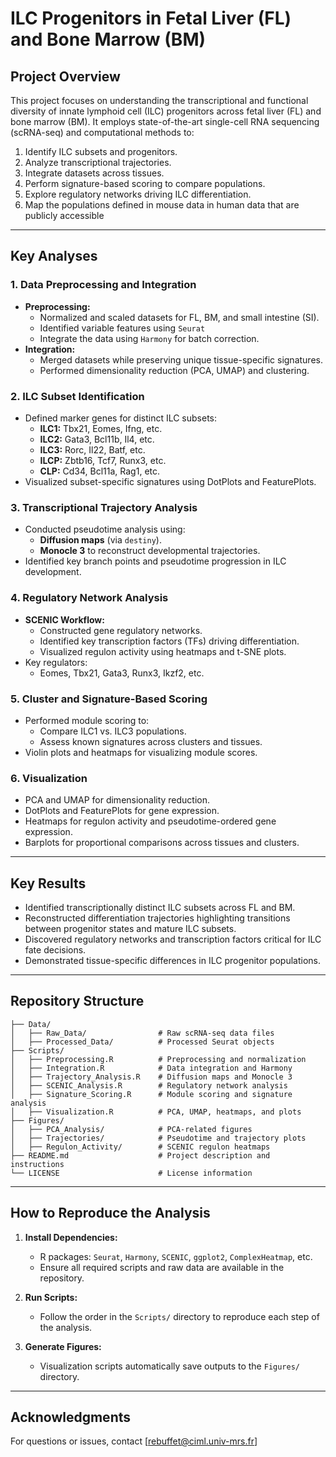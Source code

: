 # ILC Progenitors in Fetal Liver (FL) and Bone Marrow (BM)

## Project Overview

This project focuses on understanding the transcriptional and functional diversity of innate lymphoid cell (ILC) progenitors across fetal liver (FL) and bone marrow (BM). It employs state-of-the-art single-cell RNA sequencing (scRNA-seq) and computational methods to:

1. Identify ILC subsets and progenitors.
2. Analyze transcriptional trajectories.
3. Integrate datasets across tissues.
4. Perform signature-based scoring to compare populations.
5. Explore regulatory networks driving ILC differentiation.
6. Map the populations defined in mouse data in human data that are publicly accessible

---

## Key Analyses

### 1. **Data Preprocessing and Integration**
- **Preprocessing:**
  - Normalized and scaled datasets for FL, BM, and small intestine (SI).
  - Identified variable features using `Seurat`
  - Integrate the data using `Harmony` for batch correction.
- **Integration:**
  - Merged datasets while preserving unique tissue-specific signatures.
  - Performed dimensionality reduction (PCA, UMAP) and clustering.

### 2. **ILC Subset Identification**
- Defined marker genes for distinct ILC subsets:
  - **ILC1:** Tbx21, Eomes, Ifng, etc.
  - **ILC2:** Gata3, Bcl11b, Il4, etc.
  - **ILC3:** Rorc, Il22, Batf, etc.
  - **ILCP:** Zbtb16, Tcf7, Runx3, etc.
  - **CLP:** Cd34, Bcl11a, Rag1, etc.
- Visualized subset-specific signatures using DotPlots and FeaturePlots.

### 3. **Transcriptional Trajectory Analysis**
- Conducted pseudotime analysis using:
  - **Diffusion maps** (via `destiny`).
  - **Monocle 3** to reconstruct developmental trajectories.
- Identified key branch points and pseudotime progression in ILC development.

### 4. **Regulatory Network Analysis**
- **SCENIC Workflow:**
  - Constructed gene regulatory networks.
  - Identified key transcription factors (TFs) driving differentiation.
  - Visualized regulon activity using heatmaps and t-SNE plots.
- Key regulators:
  - Eomes, Tbx21, Gata3, Runx3, Ikzf2, etc.

### 5. **Cluster and Signature-Based Scoring**
- Performed module scoring to:
  - Compare ILC1 vs. ILC3 populations.
  - Assess known signatures across clusters and tissues.
- Violin plots and heatmaps for visualizing module scores.

### 6. **Visualization**
- PCA and UMAP for dimensionality reduction.
- DotPlots and FeaturePlots for gene expression.
- Heatmaps for regulon activity and pseudotime-ordered gene expression.
- Barplots for proportional comparisons across tissues and clusters.

---

## Key Results

- Identified transcriptionally distinct ILC subsets across FL and BM.
- Reconstructed differentiation trajectories highlighting transitions between progenitor states and mature ILC subsets.
- Discovered regulatory networks and transcription factors critical for ILC fate decisions.
- Demonstrated tissue-specific differences in ILC progenitor populations.

---

## Repository Structure

```
├── Data/
│   ├── Raw_Data/                # Raw scRNA-seq data files
│   ├── Processed_Data/          # Processed Seurat objects
├── Scripts/
│   ├── Preprocessing.R          # Preprocessing and normalization
│   ├── Integration.R            # Data integration and Harmony
│   ├── Trajectory_Analysis.R    # Diffusion maps and Monocle 3
│   ├── SCENIC_Analysis.R        # Regulatory network analysis
│   ├── Signature_Scoring.R      # Module scoring and signature analysis
│   ├── Visualization.R          # PCA, UMAP, heatmaps, and plots
├── Figures/
│   ├── PCA_Analysis/            # PCA-related figures
│   ├── Trajectories/            # Pseudotime and trajectory plots
│   ├── Regulon_Activity/        # SCENIC regulon heatmaps
├── README.md                    # Project description and instructions
└── LICENSE                      # License information
```

---

## How to Reproduce the Analysis

1. **Install Dependencies:**
   - R packages: `Seurat`, `Harmony`, `SCENIC`, `ggplot2`, `ComplexHeatmap`, etc.
   - Ensure all required scripts and raw data are available in the repository.

2. **Run Scripts:**
   - Follow the order in the `Scripts/` directory to reproduce each step of the analysis.

3. **Generate Figures:**
   - Visualization scripts automatically save outputs to the `Figures/` directory.

---

## Acknowledgments

For questions or issues, contact [rebuffet@ciml.univ-mrs.fr]


